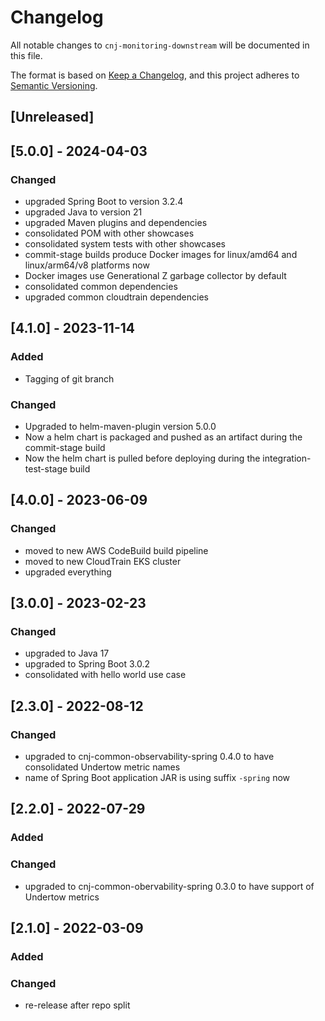 # Changelog
All notable changes to `cnj-monitoring-downstream` will be documented in this file.

The format is based on [Keep a Changelog](https://keepachangelog.com/en/1.0.0/),
and this project adheres to [Semantic Versioning](https://semver.org/spec/v2.0.0.html).

## [Unreleased]

## [5.0.0] - 2024-04-03
### Changed
- upgraded Spring Boot to version 3.2.4
- upgraded Java to version 21
- upgraded Maven plugins and dependencies
- consolidated POM with other showcases
- consolidated system tests with other showcases
- commit-stage builds produce Docker images for linux/amd64 and linux/arm64/v8 platforms now
- Docker images use Generational Z garbage collector by default
- consolidated common dependencies
- upgraded common cloudtrain dependencies

## [4.1.0] - 2023-11-14
### Added
- Tagging of git branch
### Changed
- Upgraded to helm-maven-plugin version 5.0.0
- Now a helm chart is packaged and pushed as an artifact during the commit-stage build
- Now the helm chart is pulled before deploying during the integration-test-stage build

## [4.0.0] - 2023-06-09
### Changed
- moved to new AWS CodeBuild build pipeline
- moved to new CloudTrain EKS cluster
- upgraded everything

## [3.0.0] - 2023-02-23
### Changed
- upgraded to Java 17
- upgraded to Spring Boot 3.0.2
- consolidated with hello world use case

## [2.3.0] - 2022-08-12
### Changed
- upgraded to cnj-common-observability-spring 0.4.0 to have consolidated Undertow metric names
- name of Spring Boot application JAR is using suffix `-spring` now

## [2.2.0] - 2022-07-29
### Added
### Changed
- upgraded to cnj-common-obervability-spring 0.3.0 to have support of Undertow metrics

## [2.1.0] - 2022-03-09
### Added
### Changed
- re-release after repo split
